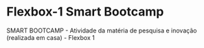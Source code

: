 # Flexbox-1 Smart Bootcamp
SMART BOOTCAMP - Atividade da matéria de pesquisa e inovação (realizada em casa) - Flexbox 1
